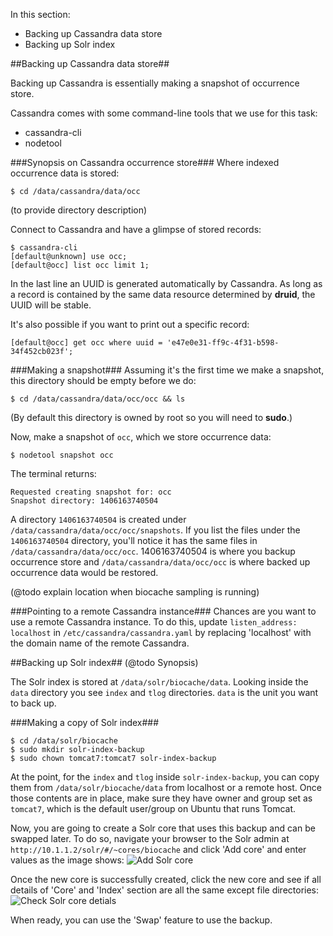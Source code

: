 In this section:
* Backing up Cassandra data store
* Backing up Solr index

##Backing up Cassandra data store##

Backing up Cassandra is essentially making a snapshot of occurrence store.

Cassandra comes with some command-line tools that we use for this task:
* cassandra-cli
* nodetool

###Synopsis on Cassandra occurrence store###
Where indexed occurrence data is stored:

    $ cd /data/cassandra/data/occ

(to provide directory description)

Connect to Cassandra and have a glimpse of stored records:

    $ cassandra-cli
    [default@unknown] use occ;
    [default@occ] list occ limit 1;
		
In the last line an UUID is generated automatically by Cassandra. As long as a record is contained by the same data resource determined by __druid__, the UUID will be stable.

It's also possible if you want to print out a specific record:

    [default@occ] get occ where uuid = 'e47e0e31-ff9c-4f31-b598-34f452cb023f';
		
###Making a snapshot###
Assuming it's the first time we make a snapshot, this directory should be empty before we do:

    $ cd /data/cassandra/data/occ/occ && ls

(By default this directory is owned by root so you will need to __sudo__.)

Now, make a snapshot of `occ`, which we store occurrence data:

    $ nodetool snapshot occ

The terminal returns:

    Requested creating snapshot for: occ 
    Snapshot directory: 1406163740504

A directory `1406163740504` is created under `/data/cassandra/data/occ/occ/snapshots`. If you list the files under the `1406163740504` directory, you'll notice it has the same files in `/data/cassandra/data/occ/occ`. 1406163740504 is where you backup occurrence store and `/data/cassandra/data/occ/occ` is where backed up occurrence data would be restored.

(@todo explain location when biocache sampling is running)

###Pointing to a remote Cassandra instance###
Chances are you want to use a remote Cassandra instance. To do this, update `listen_address: localhost` in `/etc/cassandra/cassandra.yaml` by replacing 'localhost' with the domain name of the remote Cassandra.

##Backing up Solr index##
(@todo Synopsis)

The Solr index is stored at `/data/solr/biocache/data`. Looking inside the `data` directory you see `index` and `tlog` directories. `data` is the unit you want to back up.

###Making a copy of Solr index###

    $ cd /data/solr/biocache
    $ sudo mkdir solr-index-backup
    $ sudo chown tomcat7:tomcat7 solr-index-backup

At the point, for the `index` and `tlog` inside `solr-index-backup`, you can copy them from `/data/solr/biocache/data` from localhost or a remote host. Once those contents are in place, make sure they have owner and group set as `tomcat7`, which is the default user/group on Ubuntu that runs Tomcat.

Now, you are going to create a Solr core that uses this backup and can be swapped later. To do so, navigate your browser to the Solr admin at `http://10.1.1.2/solr/#/~cores/biocache` and click 'Add core' and enter values as the image shows:
![Add Solr core](/AtlasOfLivingAustralia/documentation/wiki/img/solr-index-backup.png)

Once the new core is successfully created, click the new core and see if all details of 'Core' and 'Index' section are all the same except file directories:
![Check Solr core detials](/AtlasOfLivingAustralia/documentation/wiki/img/solr-index-backup-details.png)

When ready, you can use the 'Swap' feature to use the backup.
